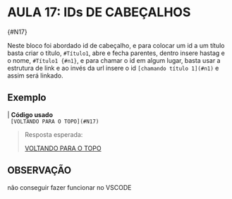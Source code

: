 # AULA 17: IDs DE CABEÇALHOS
{#N17}

Neste bloco foi abordado id de cabeçalho, e para colocar um id a um título basta criar o título, `#Título1`, abre e fecha parentes, dentro insere hastag e o nome, `#Título1 {#n1}`, e para chamar o id em algum lugar, basta usar a estrutura de link e ao invés da url insere o id `[chamando título 1](#n1)` e assim será linkado.

## Exemplo
| **Código usado**  
``` [VOLTANDO PARA O TOPO](#N17)```

> Resposta esperada:
>  
> [VOLTANDO PARA O TOPO](#N17)


## OBSERVAÇÃO
não conseguir fazer funcionar no VSCODE

